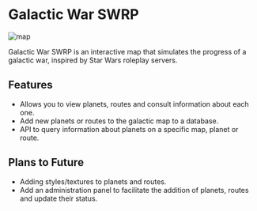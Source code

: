# Galactic War SWRP

![map](image.png)

Galactic War SWRP is an interactive map that simulates the progress of a galactic war, inspired by Star Wars roleplay servers.

## Features

- Allows you to view planets, routes and consult information about each one.
- Add new planets or routes to the galactic map to a database.
- API to query information about planets on a specific map, planet or route.

## Plans to Future

- Adding styles/textures to planets and routes.
- Add an administration panel to facilitate the addition of planets, routes and update their status.
